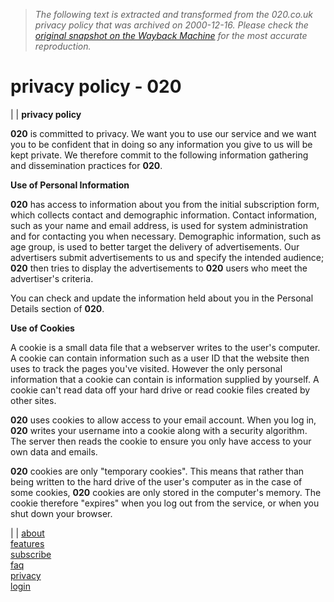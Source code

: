 > *The following text is extracted and transformed from the 020.co.uk privacy policy that was archived on 2000-12-16. Please check the [original snapshot on the Wayback Machine](https://web.archive.org/web/20001216173100id_/http%3A//020.co.uk/020/common/privacy.html) for the most accurate reproduction.*

# privacy policy - 020

[ ](https://web.archive.org/web/20001216173100id_/http%3A//020.co.uk/index.html) |  |  **privacy policy**

**020** is committed to privacy. We want you to use our service and we want you to be confident that in doing so any information you give to us will be kept private. We therefore commit to the following information gathering and dissemination practices for **020**. 

**Use of Personal Information**

**020** has access to information about you from the initial subscription form, which collects contact and demographic information. Contact information, such as your name and email address, is used for system administration and for contacting you when necessary. Demographic information, such as age group, is used to better target the delivery of advertisements. Our advertisers submit advertisements to us and specify the intended audience; **020** then tries to display the advertisements to **020** users who meet the advertiser's criteria. 

You can check and update the information held about you in the Personal Details section of **020**. 

**Use of Cookies**

A cookie is a small data file that a webserver writes to the user's computer. A cookie can contain information such as a user ID that the website then uses to track the pages you've visited. However the only personal information that a cookie can contain is information supplied by yourself. A cookie can't read data off your hard drive or read cookie files created by other sites. 

**020** uses cookies to allow access to your email account. When you log in, **020** writes your username into a cookie along with a security algorithm. The server then reads the cookie to ensure you only have access to your own data and emails. 

**020** cookies are only "temporary cookies". This means that rather than being written to the hard drive of the user's computer as in the case of some cookies, **020** cookies are only stored in the computer's memory. The cookie therefore "expires" when you log out from the service, or when you shut down your browser. 

|  |  [about](https://web.archive.org/020/common/about.html)  
[features](https://web.archive.org/020/common/features.html)  
[subscribe](http://www.020.co.uk/form.html)  
[faq](https://web.archive.org/020/common/faq.html)  
[privacy](https://web.archive.org/020/common/privacy.html)  
[login](https://web.archive.org/index.html)  


